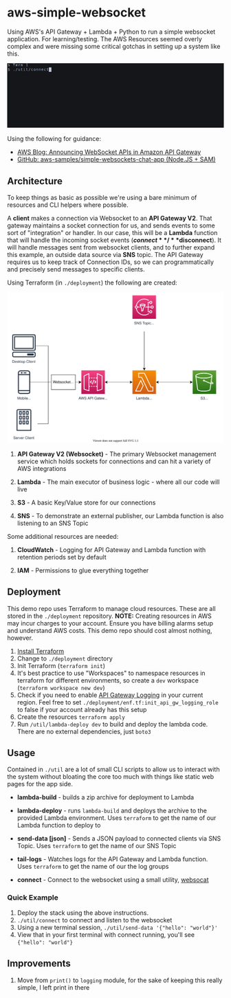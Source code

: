 # aws-simple-websocket

Using AWS's API Gateway + Lambda + Python to run a simple websocket application. For learning/testing. The AWS Resources
seemed overly complex and were missing some critical gotchas in setting up a system like this.

![Example terminal showing usage](./docs/example.gif)

Using the following for guidance:

* [AWS Blog: Announcing WebSocket APIs in Amazon API Gateway](https://aws.amazon.com/blogs/compute/announcing-websocket-apis-in-amazon-api-gateway/)
* [GitHub: aws-samples/simple-websockets-chat-app (Node.JS + SAM)](https://github.com/aws-samples/simple-websockets-chat-app)

## Architecture

To keep things as basic as possible we're using a bare minimum of resources and CLI helpers where possible.

A **client** makes a connection via Websocket to an **API Gateway V2**. That gateway maintains a socket connection for
us, and sends events to some sort of "integration" or handler. In our case, this will be a **Lambda** function that will
handle the incoming socket events (**$connect**/**$disconnect**). It will handle messages sent from websocket clients,
and to further expand this example, an outside data source via **SNS** topic. The API Gateway requires us to keep track
of Connection IDs, so we can programmatically and precisely send messages to specific clients.

Using Terraform (in `./deployment`) the following are created:

![Architecture Diagram](./docs/architecture.svg)

1. **API Gateway V2 (Websocket)** - The primary Websocket management service which holds sockets for connections and can
   hit a variety of AWS integrations

1. **Lambda** - The main executor of business logic - where all our code will live

1. **S3** - A basic Key/Value store for our connections

1. **SNS** - To demonstrate an external publisher, our Lambda function is also listening to an SNS Topic

Some additional resources are needed:

1. **CloudWatch** - Logging for API Gateway and Lambda function with retention periods set by default

1. **IAM** - Permissions to glue everything together

## Deployment

This demo repo uses Terraform to manage cloud resources. These are all stored in the `./deployment` repository.
**NOTE:** Creating resources in AWS may incur charges to your account. Ensure you have billing alarms setup and
understand AWS costs. This demo repo should cost almost nothing, however.

1. [Install Terraform](https://learn.hashicorp.com/tutorials/terraform/install-cli)
1. Change to `./deployment` directory
1. Init Terraform (`terraform init`)
1. It's best practice to use "Workspaces" to namespace resources in terraform for different environments, so create
   a `dev` workspace (`terraform workspace new dev`)
1. Check if you need to
   enable [API Gateway Logging](https://aws.amazon.com/premiumsupport/knowledge-center/api-gateway-cloudwatch-logs/) in
   your current region. Feel free to set `./deployment/enf.tf:init_api_gw_logging_role` to false if your account already
   has this setup
1. Create the resources `terraform apply`
1. Run `/util/lambda-deploy dev` to build and deploy the lambda code. There are no external dependencies, just `boto3`

## Usage

Contained in `./util` are a lot of small CLI scripts to allow us to interact with the system without bloating the core
too much with things like static web pages for the app side.

* **lambda-build** - builds a zip archive for deployment to Lambda

* **lambda-deploy** - runs `lambda-build` and deploys the archive to the provided Lambda environment. Uses `terraform` 
  to get the name of our Lambda function to deploy to

* **send-data [json]** - Sends a JSON payload to connected clients via SNS Topic. Uses `terraform` to get the name of
  our SNS Topic
  
* **tail-logs** - Watches logs for the API Gateway and Lambda function. Uses `terraform` to get the name of
  our the log groups
  
* **connect** - Connect to the websocket using a small utility, [websocat](https://github.com/vi/websocat) 

### Quick Example

 1. Deploy the stack using the above instructions.
 1. `./util/connect` to connect and listen to the websocket
 1. Using a new terminal session, `./util/send-data '{"hello": "world"}'`
 1. View that in your first terminal with connect running, you'll see `{"hello": "world"}`

## Improvements

1. Move from `print()` to `logging` module, for the sake of keeping this really simple, I left print in there

